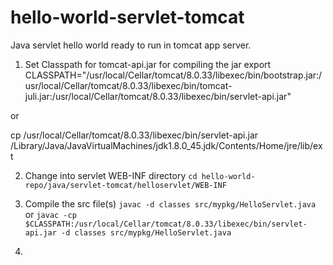 # hello-world-servlet-tomcat

Java servlet hello world ready to run in tomcat app server.

1. Set Classpath for tomcat-api.jar for compiling the jar
export CLASSPATH="/usr/local/Cellar/tomcat/8.0.33/libexec/bin/bootstrap.jar:/usr/local/Cellar/tomcat/8.0.33/libexec/bin/tomcat-juli.jar:/usr/local/Cellar/tomcat/8.0.33/libexec/bin/servlet-api.jar"

or

cp /usr/local/Cellar/tomcat/8.0.33/libexec/bin/servlet-api.jar   /Library/Java/JavaVirtualMachines/jdk1.8.0_45.jdk/Contents/Home/jre/lib/ext


2. Change into servlet WEB-INF directory
```cd hello-world-repo/java/servlet-tomcat/helloservlet/WEB-INF```


3. Compile the src file(s)
```javac -d classes src/mypkg/HelloServlet.java```
or
```javac -cp $CLASSPATH:/usr/local/Cellar/tomcat/8.0.33/libexec/bin/servlet-api.jar -d classes src/mypkg/HelloServlet.java```


4. 